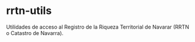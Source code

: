 # rrtn-utils
Utilidades de acceso al Registro de la Riqueza Territorial de Navarar (RRTN o Catastro de Navarra).

